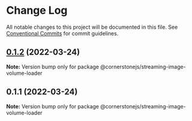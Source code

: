 # Change Log

All notable changes to this project will be documented in this file.
See [Conventional Commits](https://conventionalcommits.org) for commit guidelines.

## [0.1.2](https://github.com/PrecisionMetrics/cornerstone3d-FORPUBLIC/compare/@cornerstonejs/streaming-image-volume-loader@0.1.1...@cornerstonejs/streaming-image-volume-loader@0.1.2) (2022-03-24)

**Note:** Version bump only for package @cornerstonejs/streaming-image-volume-loader





## 0.1.1 (2022-03-24)

**Note:** Version bump only for package @cornerstonejs/streaming-image-volume-loader
